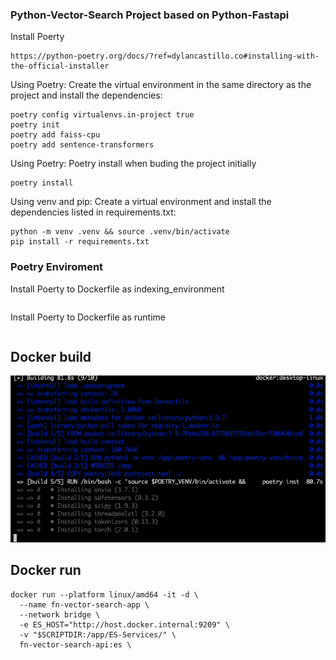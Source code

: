 
### Python-Vector-Search Project based on Python-Fastapi

Install Poerty
```
https://python-poetry.org/docs/?ref=dylancastillo.co#installing-with-the-official-installer
```

Using Poetry: Create the virtual environment in the same directory as the project and install the dependencies:
```
poetry config virtualenvs.in-project true
poetry init
poetry add faiss-cpu
poetry add sentence-transformers
```

Using Poetry: Poetry install when buding the project initially
```
poetry install
```

Using venv and pip: Create a virtual environment and install the dependencies listed in requirements.txt:
```
python -m venv .venv && source .venv/bin/activate
pip install -r requirements.txt
```

### Poetry Enviroment
Install Poerty to Dockerfile as indexing_environment
```

```

Install Poerty to Dockerfile as runtime
```

```

## Docker build
![Alt text](image.png)

## Docker run
```
docker run --platform linux/amd64 -it -d \
  --name fn-vector-search-app \
  --network bridge \
  -e ES_HOST="http://host.docker.internal:9209" \
  -v "$SCRIPTDIR:/app/ES-Services/" \
  fn-vector-search-api:es \
```
